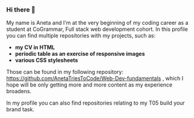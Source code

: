 ### Hi there 👋
My name is Aneta and I'm at the very beginning of my coding career as a student at CoGrammar, Full stack web development cohort. In this profile you can find multiple  repositories with my projects, such as:
- **my CV in HTML**
- **periodic table as an exercise of responsive images**
- **various CSS stylesheets**

Those can be found in my following repository: https://github.com/AnetaTriesToCode/Web-Dev-fundamentals , which I hope will be only getting more and more content as my experience broadens.

In my profile you can also find repositories relating to my T05 build your brand task.


<!--
**AnetaTriesToCode/AnetaTriesToCode** is a ✨ _special_ ✨ repository because its `README.md` (this file) appears on your GitHub profile.

Here are some ideas to get you started:

- 🔭 I’m currently working on ...
- 🌱 I’m currently learning ...
- 👯 I’m looking to collaborate on ...
- 🤔 I’m looking for help with ...
- 💬 Ask me about ...
- 📫 How to reach me: ...
- 😄 Pronouns: ...
- ⚡ Fun fact: ...
-->
